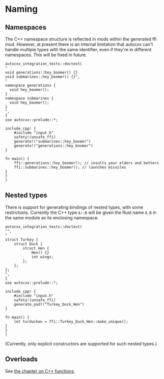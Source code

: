 # Naming

## Namespaces

The C++ namespace structure is reflected in mods within the generated
ffi mod. However, at present there is an internal limitation that
autocxx can't handle multiple types with the same identifier, even
if they're in different namespaces. This will be fixed in future.

```rust,ignore,autocxx,hidecpp
autocxx_integration_tests::doctest(
"
void generations::hey_boomer() {}
void submarines::hey_boomer() {}",
"
namespace generations {
  void hey_boomer();
}
namespace submarines {
  void hey_boomer();
}
",
{
use autocxx::prelude::*;

include_cpp! {
    #include "input.h"
    safety!(unsafe_ffi)
    generate!("submarines::hey_boomer")
    generate!("generations::hey_boomer")
}

fn main() {
    ffi::generations::hey_boomer(); // insults your elders and betters
    ffi::submarines::hey_boomer(); // launches missiles
}
}
)
```

## Nested types

There is support for generating bindings of nested types, with some
restrictions. Currently the C++ type `A::B` will be given the Rust name
`A_B` in the same module as its enclosing namespace.

```rust,ignore,autocxx,hidecpp
autocxx_integration_tests::doctest(
"",
"
struct Turkey {
    struct Duck {
        struct Hen {
            Hen() {}
            int wings;
        };
    };
};
",
{
use autocxx::prelude::*;

include_cpp! {
    #include "input.h"
    safety!(unsafe_ffi)
    generate_pod!("Turkey_Duck_Hen")
}

fn main() {
    let turducken = ffi::Turkey_Duck_Hen::make_unique();
}
}
)
```

(Currently, only explicit constructors are supported for such nested types.)

## Overloads

See [the chapter on C++ functions](cpp_functions.md).
